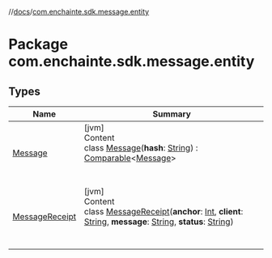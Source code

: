 //[docs](../index.md)/[com.enchainte.sdk.message.entity](index.md)



# Package com.enchainte.sdk.message.entity  


## Types  
  
|  Name|  Summary| 
|---|---|
| <a name="com.enchainte.sdk.message.entity/Message///PointingToDeclaration/"></a>[Message](-message/index.md)| <a name="com.enchainte.sdk.message.entity/Message///PointingToDeclaration/"></a>[jvm]  <br>Content  <br>class [Message](-message/index.md)(**hash**: [String](https://kotlinlang.org/api/latest/jvm/stdlib/kotlin/-string/index.html)) : [Comparable](https://kotlinlang.org/api/latest/jvm/stdlib/kotlin/-comparable/index.html)<[Message](-message/index.md)>   <br><br><br>
| <a name="com.enchainte.sdk.message.entity/MessageReceipt///PointingToDeclaration/"></a>[MessageReceipt](-message-receipt/index.md)| <a name="com.enchainte.sdk.message.entity/MessageReceipt///PointingToDeclaration/"></a>[jvm]  <br>Content  <br>class [MessageReceipt](-message-receipt/index.md)(**anchor**: [Int](https://kotlinlang.org/api/latest/jvm/stdlib/kotlin/-int/index.html), **client**: [String](https://kotlinlang.org/api/latest/jvm/stdlib/kotlin/-string/index.html), **message**: [String](https://kotlinlang.org/api/latest/jvm/stdlib/kotlin/-string/index.html), **status**: [String](https://kotlinlang.org/api/latest/jvm/stdlib/kotlin/-string/index.html))  <br><br><br>

